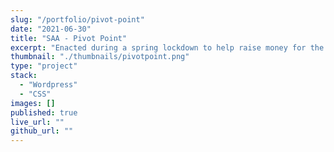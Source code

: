 ```yaml
---
slug: "/portfolio/pivot-point"
date: "2021-06-30"
title: "SAA - Pivot Point"
excerpt: "Enacted during a spring lockdown to help raise money for the Sculptors Association of Alberta."
thumbnail: "./thumbnails/pivotpoint.png"
type: "project"
stack:
  - "Wordpress"
  - "CSS"
images: []
published: true
live_url: ""
github_url: ""
---
```


